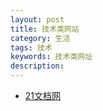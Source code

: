 ```yaml
---
layout: post
title: 技术类网站
category: 生活
tags: 技术
keywords: 技术类网址
description:
---
```


* [21文档网](https://www.21doc.net/)
